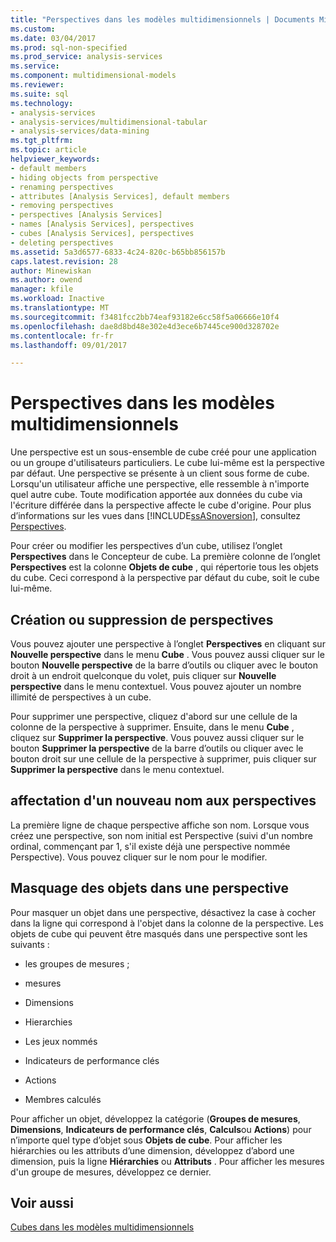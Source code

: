 ```yaml
---
title: "Perspectives dans les modèles multidimensionnels | Documents Microsoft"
ms.custom: 
ms.date: 03/04/2017
ms.prod: sql-non-specified
ms.prod_service: analysis-services
ms.service: 
ms.component: multidimensional-models
ms.reviewer: 
ms.suite: sql
ms.technology:
- analysis-services
- analysis-services/multidimensional-tabular
- analysis-services/data-mining
ms.tgt_pltfrm: 
ms.topic: article
helpviewer_keywords:
- default members
- hiding objects from perspective
- renaming perspectives
- attributes [Analysis Services], default members
- removing perspectives
- perspectives [Analysis Services]
- names [Analysis Services], perspectives
- cubes [Analysis Services], perspectives
- deleting perspectives
ms.assetid: 5a3d6577-6833-4c24-820c-b65bb856157b
caps.latest.revision: 28
author: Minewiskan
ms.author: owend
manager: kfile
ms.workload: Inactive
ms.translationtype: MT
ms.sourcegitcommit: f3481fcc2bb74eaf93182e6cc58f5a06666e10f4
ms.openlocfilehash: dae8d8bd48e302e4d3ece6b7445ce900d328702e
ms.contentlocale: fr-fr
ms.lasthandoff: 09/01/2017

---
```

# <a name="perspectives-in-multidimensional-models"></a>Perspectives dans les modèles multidimensionnels
  Une perspective est un sous-ensemble de cube créé pour une application ou un groupe d'utilisateurs particuliers. Le cube lui-même est la perspective par défaut. Une perspective se présente à un client sous forme de cube. Lorsqu'un utilisateur affiche une perspective, elle ressemble à n'importe quel autre cube. Toute modification apportée aux données du cube via l'écriture différée dans la perspective affecte le cube d'origine. Pour plus d’informations sur les vues dans [!INCLUDE[ssASnoversion](../../includes/ssasnoversion-md.md)], consultez [Perspectives](../../analysis-services/multidimensional-models-olap-logical-cube-objects/perspectives.md).  
  
 Pour créer ou modifier les perspectives d’un cube, utilisez l’onglet **Perspectives** dans le Concepteur de cube. La première colonne de l’onglet **Perspectives** est la colonne **Objets de cube** , qui répertorie tous les objets du cube. Ceci correspond à la perspective par défaut du cube, soit le cube lui-même.  
  
## <a name="creating-or-deleting-perspectives"></a>Création ou suppression de perspectives  
 Vous pouvez ajouter une perspective à l’onglet **Perspectives** en cliquant sur **Nouvelle perspective** dans le menu **Cube** . Vous pouvez aussi cliquer sur le bouton **Nouvelle perspective** de la barre d’outils ou cliquer avec le bouton droit à un endroit quelconque du volet, puis cliquer sur **Nouvelle perspective** dans le menu contextuel. Vous pouvez ajouter un nombre illimité de perspectives à un cube.  
  
 Pour supprimer une perspective, cliquez d'abord sur une cellule de la colonne de la perspective à supprimer. Ensuite, dans le menu **Cube** , cliquez sur **Supprimer la perspective**. Vous pouvez aussi cliquer sur le bouton **Supprimer la perspective** de la barre d’outils ou cliquer avec le bouton droit sur une cellule de la perspective à supprimer, puis cliquer sur **Supprimer la perspective** dans le menu contextuel.  
  
## <a name="renaming-perspectives"></a>affectation d'un nouveau nom aux perspectives  
 La première ligne de chaque perspective affiche son nom. Lorsque vous créez une perspective, son nom initial est Perspective (suivi d'un nombre ordinal, commençant par 1, s'il existe déjà une perspective nommée Perspective). Vous pouvez cliquer sur le nom pour le modifier.  
  
## <a name="hiding-objects-from-a-perspective"></a>Masquage des objets dans une perspective  
 Pour masquer un objet dans une perspective, désactivez la case à cocher dans la ligne qui correspond à l'objet dans la colonne de la perspective. Les objets de cube qui peuvent être masqués dans une perspective sont les suivants :  
  
-   les groupes de mesures ;  
  
-   mesures  
  
-   Dimensions  
  
-   Hierarchies  
  
-   Les jeux nommés  
  
-   Indicateurs de performance clés  
  
-   Actions  
  
-   Membres calculés  
  
 Pour afficher un objet, développez la catégorie (**Groupes de mesures**, **Dimensions**, **Indicateurs de performance clés**, **Calculs**ou **Actions**) pour n’importe quel type d’objet sous **Objets de cube**. Pour afficher les hiérarchies ou les attributs d’une dimension, développez d’abord une dimension, puis la ligne **Hiérarchies** ou **Attributs** . Pour afficher les mesures d'un groupe de mesures, développez ce dernier.  
  
## <a name="see-also"></a>Voir aussi  
 [Cubes dans les modèles multidimensionnels](../../analysis-services/multidimensional-models/cubes-in-multidimensional-models.md)  
  
  

